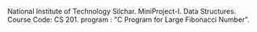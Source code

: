 National Institute of Technology Silchar.
MiniProject-I.
Data Structures.
Course Code: CS 201.
program :  "C Program for Large Fibonacci Number".
